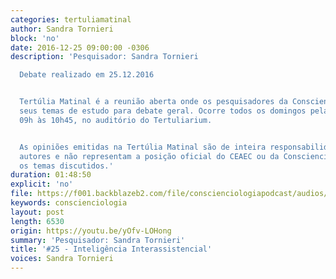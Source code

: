 ```yaml
---
categories: tertuliamatinal
author: Sandra Tornieri
block: 'no'
date: 2016-12-25 09:00:00 -0306
description: 'Pesquisador: Sandra Tornieri

  Debate realizado em 25.12.2016


  Tertúlia Matinal é a reunião aberta onde os pesquisadores da Conscienciologia apresentam
  seus temas de estudo para debate geral. Ocorre todos os domingos pela manhã, das
  09h às 10h45, no auditório do Tertuliarium.


  As opiniões emitidas na Tertúlia Matinal são de inteira responsabilidade de seus
  autores e não representam a posição oficial do CEAEC ou da Conscienciologia sobre
  os temas discutidos.'
duration: 01:48:50
explicit: 'no'
file: https://f001.backblazeb2.com/file/conscienciologiapodcast/audios/yOfv-LOHong.mp3
keywords: conscienciologia
layout: post
length: 6530
origin: https://youtu.be/yOfv-LOHong
summary: 'Pesquisador: Sandra Tornieri'
title: '#25 - Inteligência Interassistencial'
voices: Sandra Tornieri
---
```

